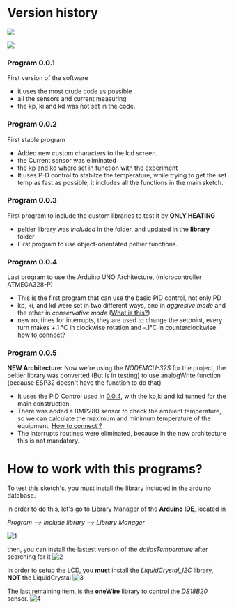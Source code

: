 # Version history

<a href="First Version" title="First Version"><img src="https://img.shields.io/badge/first%20version-0.0.1-brightgreen"></a>

<a href="Actual Version" title="Actual Version"><img src="https://img.shields.io/badge/Actual%20Version-0.0.2-green"></a>


### Program 0.0.1
  First version of the software
  * it uses the most crude code as possible
  * all the sensors and current measuring
  * the kp, ki and kd was not set in the code.

### Program 0.0.2
  First stable program
  * Added new custom characters to the lcd screen.
  * the Current sensor was eliminated
  * the kp and kd where set in function with the experiment
  * It uses P-D control to stabilze the temperature, while trying to get the set temp as fast as possible, it includes all the functions in the main sketch.

### Program 0.0.3
  First program to include the custom libraries to test it by __ONLY HEATING__
  * peltier library was _included_ in the folder, and updated in the __library__ folder
  * First program to use object-orientated peltier functions.

### Program 0.0.4
  Last program to use the Arduino UNO Architecture, (microcontroller ATMEGA328-P)
  * This is the first program that can use the basic PID control, not only PD
  * kp, ki, and kd were set in two different ways, one in _aggresive mode_ and the other in _conservative mode_ ([What is this?](link))
  * new routines for interrupts, they are used to change the setpoint, every turn makes +.1 °C in clockwise rotation and -.1°C in counterclockwise. [how to connect?](link)

### Program 0.0.5
  __NEW Architecture__: Now we're using the _NODEMCU-32S_ for the project, the peltier library was converted (But is in testing) to use
  analogWrite function (because ESP32 doesn't have the function to do that)
  * It uses the PID Control used in [0.0.4](https://github.com/FOSH-following-demand/thermostatic-water-bath/tree/master/software/MCU#program-004), with the kp,ki and kd tunned for the main construction.
  * There was added a BMP280 sensor to check the ambient temperature, so we can calculate the maximum and minimum temperature of the equipment, [How to connect ?](link)
  * The interrupts routines were eliminated, because in the new architecture this is not mandatory.

# How to work with this programs?

To test this sketch's, you must install the library included in the arduino database.

in order to do this, let's go to Library Manager of the __Arduino IDE__, located in

_Program --> Include library --> Library Manager_

![1](https://github.com/FOSH-following-demand/thermostatic-wather-bath/blob/master/software/img/1.png)


then, you can install the lastest version of the _dallasTemperature_ after searching for it
![2](https://github.com/FOSH-following-demand/thermostatic-wather-bath/blob/master/software/img/dallas.png)


In order to setup the LCD, you __must__ install the _LiquidCrystal_I2C_ library, __NOT__ the LiquidCrystal
![3](https://github.com/FOSH-following-demand/thermostatic-wather-bath/blob/master/software/img/liquid.png)


The last remaining item, is the __oneWire__ library to control the _DS18B20_ sensor.
![4](https://github.com/FOSH-following-demand/thermostatic-wather-bath/blob/master/software/img/onew.png)
